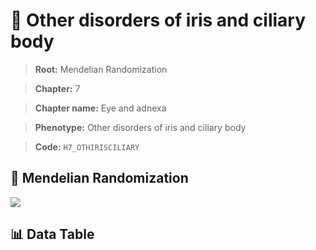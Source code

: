 # 🧪 Other disorders of iris and ciliary body

> **Root:** Mendelian Randomization

> **Chapter:** 7  

> **Chapter name:** Eye and adnexa

> **Phenotype:** Other disorders of iris and ciliary body  

> **Code:** `H7_OTHIRISCILIARY`

## 🧬 Mendelian Randomization  

<img src="/MR/Figures/Forward/H7_OTHIRISCILIARY.png"/>

## 📊 Data Table

<CsvTableMRF src="/public/MR/Data/Forward/H7_OTHIRISCILIARY.csv"/>
